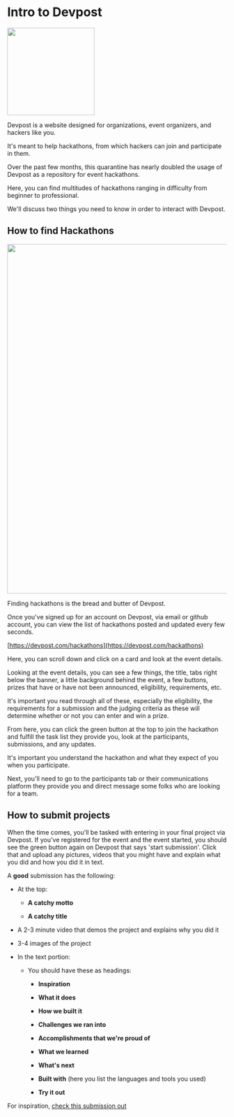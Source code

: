 # Intro to Devpost

<img src="https://drive.google.com/uc?id=1cReOsnqnldr9BA6xy35Kzb413bVq5XPA" height="200"></img>

Devpost is a website designed for organizations, event organizers, and hackers like you.

It's meant to help hackathons, from which hackers can join and participate in them.

Over the past few months, this quarantine has nearly doubled the usage of Devpost as a repository for event hackathons.

Here, you can find multitudes of hackathons ranging in difficulty from beginner to professional.

We'll discuss two things you need to know in order to interact with Devpost.

## How to find Hackathons

<img src="https://drive.google.com/uc?id=11iupzQpLvFYoAwFIdAhQ48ydek_Y0F23" width="800"></img>

Finding hackathons is the bread and butter of Devpost.

Once you've signed up for an account on Devpost, via email or github account, you can view the list of hackathons posted and updated every few seconds.

[https://devpost.com/hackathons](https://devpost.com/hackathons)

Here, you can scroll down and click on a card and look at the event details.

Looking at the event details, you can see a few things, the title, tabs right below the banner, a little background behind the event, a few buttons, prizes that have or have not been announced, eligibility, requirements, etc.

It's important you read through all of these, especially the eligibility, the requirements for a submission and the judging criteria as these will determine whether or not you can enter and win a prize.

From here, you can click the green button at the top to join the hackathon and fulfill the task list they provide you, look at the participants, submissions, and any updates.

It's important you understand the hackathon and what they expect of you when you participate.

Next, you'll need to go to the participants tab or their communications platform they provide you and direct message some folks who are looking for a team.

## How to submit projects

When the time comes, you'll be tasked with entering in your final project via Devpost. If you've registered for the event and the event started, you should see the green button again on Devpost that says 'start submission'.  Click that and upload any pictures, videos that you might have and explain what you did and how you did it in text.

A **good** submission has the following:

- At the top:

    - **A catchy motto**

    - **A catchy title**

- A 2-3 minute video that demos the project and explains why you did it

- 3-4 images of the project

- In the text portion:

    * You should have these as headings:

        - **Inspiration**

        - **What it does**

        - **How we built it**

        - **Challenges we ran into**

        - **Accomplishments that we're proud of**

        - **What we learned**

        - **What's next**

        - **Built with** (here you list the languages and tools you used)

        - **Try it out**

For inspiration, [check this submission out](https://devpost.com/software/d8dungeon)
